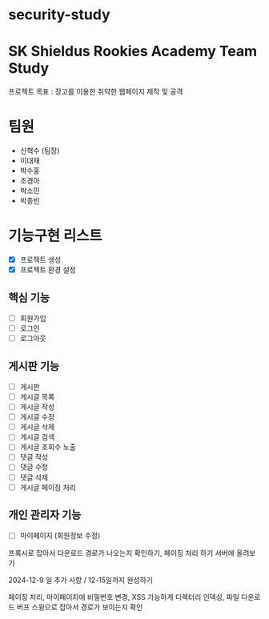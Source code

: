 # security-study

# SK Shieldus Rookies Academy Team Study
프로젝트 목표 : 장고를 이용한 취약한 웹페이지 제작 및 공격
 
# 팀원
- 신혁수 (팀장)
- 이대재
- 박수홍
- 조경아
- 박소민
- 박종빈

# 기능구현 리스트

- [x] 프로젝트 생성
- [x] 프로젝트 환경 설정

핵심 기능
-
- [ ] 회원가입
- [ ] 로그인
- [ ] 로그아웃

게시판 기능
-
- [ ] 게시판
- [ ] 게시글 목록
- [ ] 게시글 작성
- [ ] 게시글 수정
- [ ] 게시글 삭제
- [ ] 게시글 검색
- [ ] 게시글 조회수 노출
- [ ] 댓글 작성
- [ ] 댓글 수정
- [ ] 댓글 삭제
- [ ] 게시글 페이징 처리

개인 관리자 기능
-
- [ ] 마이페이지 (회원정보 수정)


프록시로 잡아서 다운로드 경로가 나오는지 확인하기, 페이징 처리 하기
서버에 올려보기

2024-12-9 일 추가 사항 / 
12-15일까지 완성하기

페이징 처리, 마이페이지에 비밀번호 변경, XSS 가능하게
디렉터리 인덱싱, 파일 다운로드 버프 스윙으로 잡아서 경로가 보이는지 확인